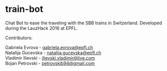 # train-bot
Chat Bot to ease the traveling with the SBB trains in Switzerland.
Developed during the LauzHack 2016 at EPFL.


Contributors:

Gabriela Evrova - gabriela.evrova@epfl.ch <br />
Natalija Gucevska - natalija.gucevska@epfl.ch <br />
Vladimir Ilievski - ilievski.vladimir@live.com <br />
Bojan Petrovski - petrovskib94@gmail.com
